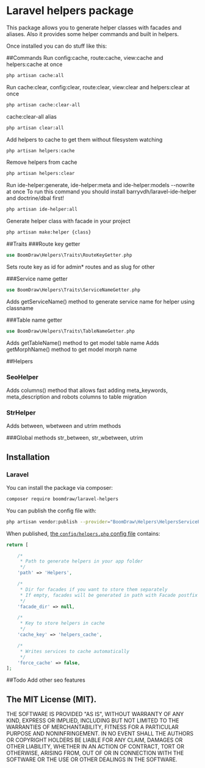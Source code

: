 # Laravel helpers package

This package allows you to generate helper classes with facades and aliases. Also it provides some helper commands and built in helpers.

Once installed you can do stuff like this:

##Commands
Run config:cache, route:cache, view:cache and helpers:cache at once
```bash
php artisan cache:all
```

Run cache:clear, config:clear, route:clear, view:clear and helpers:clear at once
```bash
php artisan cache:clear-all
```

cache:clear-all alias
```bash
php artisan clear:all
```

Add helpers to cache to get them without filesystem watching
```bash
php artisan helpers:cache
```

Remove helpers from cache
```bash
php artisan helpers:clear
```

Run ide-helper:generate, ide-helper:meta and ide-helper:models --nowrite at once
To run this command you should install barryvdh/laravel-ide-helper and doctrine/dbal first!
```bash
php artisan ide-helper:all
```

Generate helper class with facade in your project
```bash
php artisan make:helper {class}
```

##Traits
###Route key getter
``` php
use BoomDraw\Helpers\Traits\RouteKeyGetter.php
```
Sets route key as id for admin* routes and as slug for other

###Service name getter
``` php
use BoomDraw\Helpers\Traits\ServiceNameGetter.php
```
Adds getServiceName() method to generate service name for helper using classname

###Table name getter
``` php
use BoomDraw\Helpers\Traits\TableNameGetter.php
```
Adds getTableName() method to get model table name
Adds getMorphName() method to get model morph name

##Helpers
### SeoHelper
Adds columns() method that allows fast adding meta_keywords, meta_description and robots columns to table migration

### StrHelper
Adds between, wbetween and utrim methods

###Global methods
str_between, str_wbetween, utrim

## Installation
### Laravel

You can install the package via composer:

``` bash
composer require boomdraw/laravel-helpers
```

You can publish the config file with:

```bash
php artisan vendor:publish --provider="BoomDraw\Helpers\HelpersServiceProvider" --tag="config"
```

When published, [the `config/helpers.php` config file](https://github.com/boomdraw/laravel-helpers/blob/master/config/helpers.php) contains:

```php
return [

    /*
     * Path to generate helpers in your app folder
     */
    'path' => 'Helpers',

    /*
     * Dir for facades if you want to store them separately
     * If empty, facades will be generated in path with Facade postfix
     */
    'facade_dir' => null,

    /*
     * Key to store helpers in cache
     */
    'cache_key' => 'helpers_cache',

    /*
     * Writes services to cache automatically
     */
    'force_cache' => false,
];
```

##Todo
Add other seo features

## The MIT License (MIT).

THE SOFTWARE IS PROVIDED "AS IS", WITHOUT WARRANTY OF ANY KIND, EXPRESS OR IMPLIED, INCLUDING BUT NOT LIMITED TO THE WARRANTIES OF MERCHANTABILITY, FITNESS FOR A PARTICULAR PURPOSE AND NONINFRINGEMENT. IN NO EVENT SHALL THE AUTHORS OR COPYRIGHT HOLDERS BE LIABLE FOR ANY CLAIM, DAMAGES OR OTHER LIABILITY, WHETHER IN AN ACTION OF CONTRACT, TORT OR OTHERWISE, ARISING FROM, OUT OF OR IN CONNECTION WITH THE SOFTWARE OR THE USE OR OTHER DEALINGS IN THE SOFTWARE.
